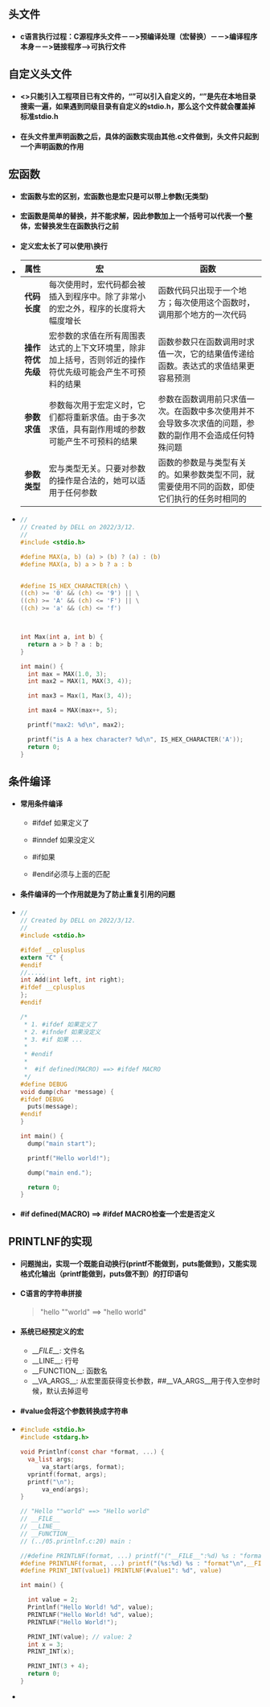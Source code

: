 ## 头文件

- #### c语言执行过程：**C源程序头文件－－>预编译处理（宏替换）－－>编译程序本身－－>链接程序–>可执行文件**



## 自定义头文件

- #### <>只能引入工程项目已有文件的，“”可以引入自定义的，“”是先在本地目录搜索一遍，如果遇到同级目录有自定义的stdio.h，那么这个文件就会覆盖掉标准stdio.h

- #### 在头文件里声明函数之后，具体的函数实现由其他.c文件做到，头文件只起到一个声明函数的作用



## 宏函数

- #### 宏函数与宏的区别，宏函数也是宏只是可以带上参数(无类型)

- #### 宏函数是简单的替换，并不能求解，因此参数加上一个括号可以代表一个整体，宏替换发生在函数执行之前

- #### 定义宏太长了可以使用\换行

- | 属性             | 宏                                                           | 函数                                                         |
  | ---------------- | ------------------------------------------------------------ | ------------------------------------------------------------ |
  | **代码长度**     | 每次使用时，宏代码都会被插入到程序中。除了非常小的宏之外，程序的长度将大幅度增长 | 函数代码只出现于一个地方；每次使用这个函数时，调用那个地方的一次代码 |
  | **操作符优先级** | 宏参数的求值在所有周围表达式的上下文环境里，除非加上括号，否则邻近的操作符优先级可能会产生不可预料的结果 | 函数参数只在函数调用时求值一次，它的结果值传递给函数。表达式的求值结果更容易预测 |
  | **参数求值**     | 参数每次用于宏定义时，它们都将重新求值。由于多次求值，具有副作用域的参数可能产生不可预料的结果 | 参数在函数调用前只求值一次。在函数中多次使用并不会导致多次求值的问题，参数的副作用不会造成任何特殊问题 |
  | **参数类型**     | 宏与类型无关。只要对参数的操作是合法的，她可以适用于任何参数 | 函数的参数是与类型有关的。如果参数类型不同，就需要使用不同的函数，即使它们执行的任务时相同的 |

- ```c
  //
  // Created by DELL on 2022/3/12.
  //
  #include <stdio.h>
  
  #define MAX(a, b) (a) > (b) ? (a) : (b)
  #define MAX(a, b) a > b ? a : b
  
  
  #define IS_HEX_CHARACTER(ch) \
  ((ch) >= '0' && (ch) <= '9') || \
  ((ch) >= 'A' && (ch) <= 'F') || \
  ((ch) >= 'a' && (ch) <= 'f')
  
  
  
  int Max(int a, int b) {
    return a > b ? a : b;
  }
  
  int main() {
    int max = MAX(1.0, 3);
    int max2 = MAX(1, MAX(3, 4));
  
    int max3 = Max(1, Max(3, 4));
  
    int max4 = MAX(max++, 5);
  
    printf("max2: %d\n", max2);
  
    printf("is A a hex character? %d\n", IS_HEX_CHARACTER('A'));
    return 0;
  }
  
  
  ```



## 条件编译

- #### 常用条件编译

  - #ifdef 如果定义了

  - #inndef 如果没定义

  - #if如果

  - #endif必须与上面的匹配

- #### 条件编译的一个作用就是为了防止重复引用的问题

- ```c
  //
  // Created by DELL on 2022/3/12.
  //
  #include <stdio.h>
  
  #ifdef __cplusplus
  extern "C" {
  #endif
  //.....
  int Add(int left, int right);
  #ifdef __cplusplus
  };
  #endif
  
  /*
   * 1. #ifdef 如果定义了
   * 2. #ifndef 如果没定义
   * 3. #if 如果 ...
   *
   * #endif
   *
   *  #if defined(MACRO) ==> #ifdef MACRO
   */
  #define DEBUG
  void dump(char *message) {
  #ifdef DEBUG
    puts(message);
  #endif
  }
  
  int main() {
    dump("main start");
  
    printf("Hello world!");
  
    dump("main end.");
  
    return 0;
  }
  
  ```

- #### #if defined(MACRO) ==> #ifdef MACRO检查一个宏是否定义



## PRINTLNF的实现

- #### 问题抛出，实现一个既能自动换行(printf不能做到，puts能做到)，又能实现格式化输出（printf能做到，puts做不到）的打印语句

- #### C语言的字符串拼接

  > "hello ""world" ==> "hello world"

- #### 系统已经预定义的宏

  - \_\__FILE\_\__: 文件名
  - \_\_LINE\_\_: 行号
  - \_\_FUNCTION\_\_: 函数名
  - \_\_VA_ARGS\_\_: 从宏里面获得变长参数，##\_\_VA_ARGS\_\_用于传入空参时候，默认去掉逗号
  
- #### #value会将这个参数转换成字符串

- ```c
  #include <stdio.h>
  #include <stdarg.h>
  
  void Printlnf(const char *format, ...) {
    va_list args;
        va_start(args, format);
    vprintf(format, args);
    printf("\n");
        va_end(args);
  }
  
  // "Hello ""world" ==> "Hello world"
  // __FILE__
  // __LINE__
  // __FUNCTION__
  // (../05.printlnf.c:20) main :
  
  //#define PRINTLNF(format, ...) printf("("__FILE__":%d) %s : "format"\n",__LINE__, __FUNCTION__, ##__VA_ARGS__)
  #define PRINTLNF(format, ...) printf("(%s:%d) %s : "format"\n",__FILE__,__LINE__, __FUNCTION__, ##__VA_ARGS__)
  #define PRINT_INT(value1) PRINTLNF(#value1": %d", value)
  
  int main() {
  
    int value = 2;
    Printlnf("Hello World! %d", value);
    PRINTLNF("Hello World! %d", value);
    PRINTLNF("Hello World!");
  
    PRINT_INT(value); // value: 2
    int x = 3;
    PRINT_INT(x);
  
    PRINT_INT(3 + 4);
    return 0;
  }
  
  
  ```

- 